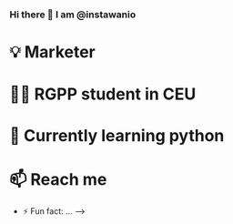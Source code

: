 ### Hi there 👋 I am @instawanio

# 💡 Marketer
# 👨‍🎓 RGPP student in CEU
# 🌱 Currently learning python
# 📫 Reach me 
- ⚡ Fun fact: ...
-->
